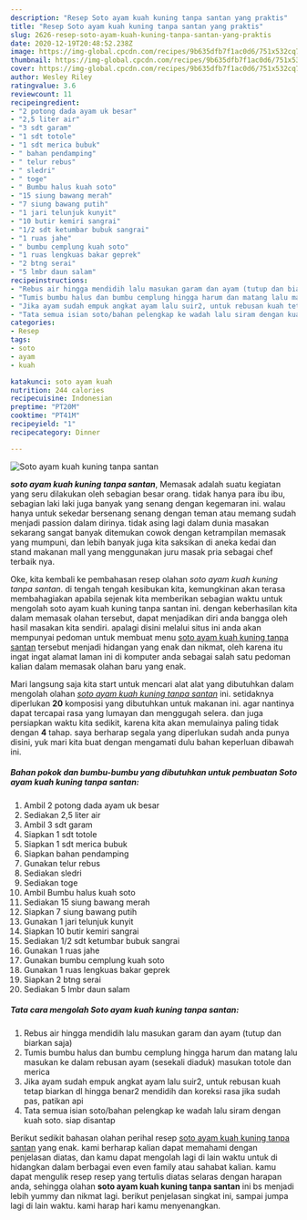 ```yaml
---
description: "Resep Soto ayam kuah kuning tanpa santan yang praktis"
title: "Resep Soto ayam kuah kuning tanpa santan yang praktis"
slug: 2626-resep-soto-ayam-kuah-kuning-tanpa-santan-yang-praktis
date: 2020-12-19T20:48:52.238Z
image: https://img-global.cpcdn.com/recipes/9b635dfb7f1ac0d6/751x532cq70/soto-ayam-kuah-kuning-tanpa-santan-foto-resep-utama.jpg
thumbnail: https://img-global.cpcdn.com/recipes/9b635dfb7f1ac0d6/751x532cq70/soto-ayam-kuah-kuning-tanpa-santan-foto-resep-utama.jpg
cover: https://img-global.cpcdn.com/recipes/9b635dfb7f1ac0d6/751x532cq70/soto-ayam-kuah-kuning-tanpa-santan-foto-resep-utama.jpg
author: Wesley Riley
ratingvalue: 3.6
reviewcount: 11
recipeingredient:
- "2 potong dada ayam uk besar"
- "2,5 liter air"
- "3 sdt garam"
- "1 sdt totole"
- "1 sdt merica bubuk"
- " bahan pendamping"
- " telur rebus"
- " sledri"
- " toge"
- " Bumbu halus kuah soto"
- "15 siung bawang merah"
- "7 siung bawang putih"
- "1 jari telunjuk kunyit"
- "10 butir kemiri sangrai"
- "1/2 sdt ketumbar bubuk sangrai"
- "1 ruas jahe"
- " bumbu cemplung kuah soto"
- "1 ruas lengkuas bakar geprek"
- "2 btng serai"
- "5 lmbr daun salam"
recipeinstructions:
- "Rebus air hingga mendidih lalu masukan garam dan ayam (tutup dan biarkan saja)"
- "Tumis bumbu halus dan bumbu cemplung hingga harum dan matang lalu masukan ke dalam rebusan ayam (sesekali diaduk) masukan totole dan merica"
- "Jika ayam sudah empuk angkat ayam lalu suir2, untuk rebusan kuah tetap biarkan dl hingga benar2 mendidih dan koreksi rasa jika sudah pas, patikan api"
- "Tata semua isian soto/bahan pelengkap ke wadah lalu siram dengan kuah soto. siap disantap"
categories:
- Resep
tags:
- soto
- ayam
- kuah

katakunci: soto ayam kuah 
nutrition: 244 calories
recipecuisine: Indonesian
preptime: "PT20M"
cooktime: "PT41M"
recipeyield: "1"
recipecategory: Dinner

---
```



![Soto ayam kuah kuning tanpa santan](https://img-global.cpcdn.com/recipes/9b635dfb7f1ac0d6/751x532cq70/soto-ayam-kuah-kuning-tanpa-santan-foto-resep-utama.jpg)

<b><i>soto ayam kuah kuning tanpa santan</i></b>, Memasak adalah suatu kegiatan yang seru dilakukan oleh sebagian besar orang. tidak hanya para ibu ibu, sebagian laki laki juga banyak yang senang dengan kegemaran ini. walau hanya untuk sekedar bersenang senang dengan teman atau memang sudah menjadi passion dalam dirinya. tidak asing lagi dalam dunia masakan sekarang sangat banyak ditemukan cowok dengan ketrampilan memasak yang mumpuni, dan lebih banyak juga kita saksikan di aneka kedai dan stand makanan mall yang menggunakan juru masak pria sebagai chef terbaik nya.



Oke, kita kembali ke pembahasan resep olahan <i>soto ayam kuah kuning tanpa santan</i>. di tengah tengah kesibukan kita, kemungkinan akan terasa membahagiakan apabila sejenak kita memberikan sebagian waktu untuk mengolah soto ayam kuah kuning tanpa santan ini. dengan keberhasilan kita dalam memasak olahan tersebut, dapat menjadikan diri anda bangga oleh hasil masakan kita sendiri. apalagi disini melalui situs ini anda akan mempunyai pedoman untuk membuat menu <u>soto ayam kuah kuning tanpa santan</u> tersebut menjadi hidangan yang enak dan nikmat, oleh karena itu ingat ingat alamat laman ini di komputer anda sebagai salah satu pedoman kalian dalam memasak olahan baru yang enak.


Mari langsung saja kita start untuk mencari alat alat yang dibutuhkan dalam mengolah olahan <u><i>soto ayam kuah kuning tanpa santan</i></u> ini. setidaknya diperlukan <b>20</b> komposisi yang dibutuhkan untuk makanan ini. agar nantinya dapat tercapai rasa yang lumayan dan menggugah selera. dan juga persiapkan waktu kita sedikit, karena kita akan memulainya paling tidak dengan <b>4</b> tahap. saya berharap segala yang diperlukan sudah anda punya disini, yuk mari kita buat dengan mengamati dulu bahan keperluan dibawah ini.

<!--inarticleads1-->

##### Bahan pokok dan bumbu-bumbu yang dibutuhkan untuk pembuatan Soto ayam kuah kuning tanpa santan:

1. Ambil 2 potong dada ayam uk besar
1. Sediakan 2,5 liter air
1. Ambil 3 sdt garam
1. Siapkan 1 sdt totole
1. Siapkan 1 sdt merica bubuk
1. Siapkan  bahan pendamping
1. Gunakan  telur rebus
1. Sediakan  sledri
1. Sediakan  toge
1. Ambil  Bumbu halus kuah soto
1. Sediakan 15 siung bawang merah
1. Siapkan 7 siung bawang putih
1. Gunakan 1 jari telunjuk kunyit
1. Siapkan 10 butir kemiri sangrai
1. Sediakan 1/2 sdt ketumbar bubuk sangrai
1. Gunakan 1 ruas jahe
1. Gunakan  bumbu cemplung kuah soto
1. Gunakan 1 ruas lengkuas bakar geprek
1. Siapkan 2 btng serai
1. Sediakan 5 lmbr daun salam




<!--inarticleads2-->

##### Tata cara mengolah Soto ayam kuah kuning tanpa santan:

1. Rebus air hingga mendidih lalu masukan garam dan ayam (tutup dan biarkan saja)
1. Tumis bumbu halus dan bumbu cemplung hingga harum dan matang lalu masukan ke dalam rebusan ayam (sesekali diaduk) masukan totole dan merica
1. Jika ayam sudah empuk angkat ayam lalu suir2, untuk rebusan kuah tetap biarkan dl hingga benar2 mendidih dan koreksi rasa jika sudah pas, patikan api
1. Tata semua isian soto/bahan pelengkap ke wadah lalu siram dengan kuah soto. siap disantap




Berikut sedikit bahasan olahan perihal resep <u>soto ayam kuah kuning tanpa santan</u> yang enak. kami berharap kalian dapat memahami dengan penjelasan diatas, dan kamu dapat mengolah lagi di lain waktu untuk di hidangkan dalam berbagai even even family atau sahabat kalian. kamu dapat mengulik resep resep yang tertulis diatas selaras dengan harapan anda, sehingga olahan <b>soto ayam kuah kuning tanpa santan</b> ini bs menjadi lebih yummy dan nikmat lagi. berikut penjelasan singkat ini, sampai jumpa lagi di lain waktu. kami harap hari kamu menyenangkan.
